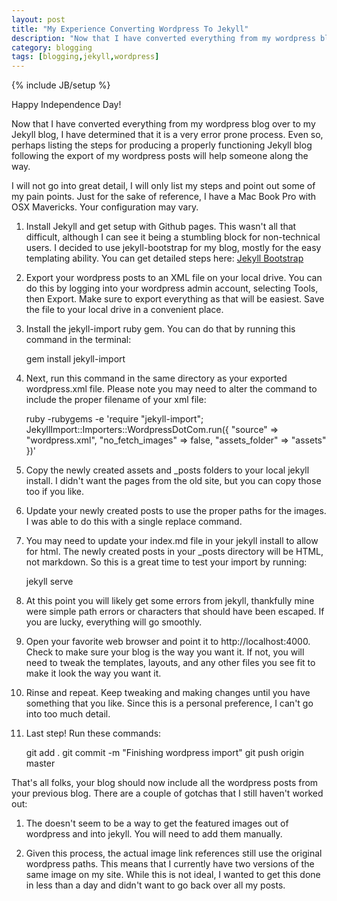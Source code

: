 ```yaml
---
layout: post
title: "My Experience Converting Wordpress To Jekyll"
description: "Now that I have converted everything from my wordpress blog over to my Jekyll blog, I have determined that it is a very error prone process.  Even so, perhaps listing the steps for producing a properly functioning Jekyll blog following the export of my wordpress posts will help someone along the way."
category: blogging
tags: [blogging,jekyll,wordpress]
---
```

{% include JB/setup %}

Happy Independence Day!  

Now that I have converted everything from my wordpress blog over to my Jekyll blog, I have determined that it is a very error prone process.  Even so, perhaps listing the steps for producing a properly functioning Jekyll blog following the export of my wordpress posts will help someone along the way.

I will not go into great detail, I will only list my steps and point out some of my pain points.  Just for the sake of reference, I have a Mac Book Pro with OSX Mavericks.  Your configuration may vary.

1) Install Jekyll and get setup with Github pages.  This wasn't all that difficult, although I can see it being a stumbling block for non-technical users.  I decided to use jekyll-bootstrap for my blog, mostly for the easy templating ability.  You can get detailed steps here: [Jekyll Bootstrap](http://jekyllbootstrap.com)

2) Export your wordpress posts to an XML file on your local drive.  You can do this by logging into your wordpress admin account, selecting Tools, then Export.  Make sure to export everything as that will be easiest.  Save the file to your local drive in a convenient place.

3) Install the jekyll-import ruby gem.  You can do that by running this command in the terminal:

	gem install jekyll-import

4) Next, run this command in the same directory as your exported wordpress.xml file.  Please note you may need to alter the command to include the proper filename of your xml file:

	ruby -rubygems -e 'require "jekyll-import";
    JekyllImport::Importers::WordpressDotCom.run({
      "source" => "wordpress.xml",
      "no_fetch_images" => false,
      "assets_folder" => "assets"
    })'

5) Copy the newly created assets and _posts folders to your local jekyll install.  I didn't want the pages from the old site, but you can copy those too if you like.

6) Update your newly created posts to use the proper paths for the images.  I was able to do this with a single replace command.

7) You may need to update your index.md file in your jekyll install to allow for html.  The newly created posts in your _posts directory will be HTML, not markdown.  So this is a great time to test your import by running:

	jekyll serve

8) At this point you will likely get some errors from jekyll, thankfully mine were simple path errors or characters that should have been escaped.  If you are lucky, everything will go smoothly.  

9) Open your favorite web browser and point it to http://localhost:4000.  Check to make sure your blog is the way you want it.  If not, you will need to tweak the templates, layouts, and any other files you see fit to make it look the way you want it.

10) Rinse and repeat.  Keep tweaking and making changes until you have something that you like.  Since this is a personal preference, I can't go into too much detail.  

11) Last step!  Run these commands:

	git add .
	git commit -m "Finishing wordpress import"
	git push origin master

That's all folks, your blog should now include all the wordpress posts from your previous blog.  There are a couple of gotchas that I still haven't worked out:

1) The doesn't seem to be a way to get the featured images out of wordpress and into jekyll.  You will need to add them manually.

2) Given this process, the actual image link references still use the original wordpress paths.  This means that I currently have two versions of the same image on my site.  While this is not ideal, I wanted to get this done in less than a day and didn't want to go back over all my posts.

